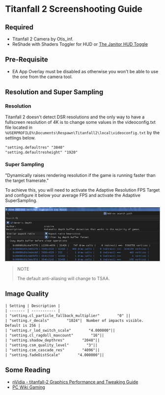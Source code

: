 # Titanfall 2 Screenshooting Guide

## Required
* Titanfall 2 Camera by Otis_inf.
* ReShade with Shaders Toggler for HUD or [The Janitor HUD Toggle](http://www.moddb.com/games/titanfall-2/downloads/toggle-hud5)

## Pre-Requisite
* EA App Overlay must be disabled as otherwise you won't be able to use the one from the camera tool.

## Resolution and Super Sampling
### Resolution 
Titanfall 2 doesn't detect DSR resolutions and the only way to have a fullscreen resolution of 4K is to change some values in the videoconfig.txt file located in `%USERPROFILE%\Documents\Respawn\Titanfall2\local\videoconfig.txt` by the settings below.
```
"setting.defaultres" "3840"
"setting.defaultresheight" "1920"
```
### Super Sampling
"Dynamically raises rendering resolution if the game is running faster than the target framerate."

To achieve this, you will need to activate the Adaptive Resolution FPS Target and configure it below your average FPS and activate the Adaptive SuperSampling.

![image](/assets/images/TF2-Guides.png)
>NOTE
>
>The default anti-aliasing will change to TSAA.


## Image Quality
    | Setting | Description |
    | ------- | ----------- |
    | "setting.cl_particle_fallback_multiplier"        "0" ||
    | "setting.r_decals"        "1024"|  Number of impacts visible. Default is 256 |             
    | "setting.r_lod_switch_scale"        "4.000000"||
    | "setting.cl_ragdoll_maxcount"        "16"||
    | "setting.shadow_depthres"        "2048"||
    | "setting.csm_quality_level"        "3"||
    | "setting.csm_cascade_res"        "4096"||
    | "setting.fadeDistScale"        "4.000000"||


## Some Reading
* [nVidia - titanfall-2 Graphics Performance and Tweaking Guide](https://www.nvidia.com/en-us/geforce/guides/gfecnt/titanfall-2-graphics-performance-and-tweaking-guide/)
* [PC Wiki Gaming](https://www.pcgamingwiki.com/wiki/Titanfall_2)

